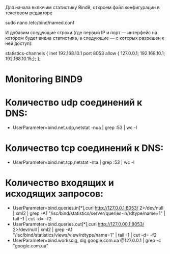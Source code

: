Для начала включим статистику Bind9, откроем файл конфигурации в текстовом редакторе

sudo nano /etc/bind/named.conf

И добавим следующие строки (где первый IP и порт — интерфейс на котором будет видна статистика, а следующие — с которых разрешен к ней доступ):

statistics-channels {
     inet 192.168.10.1 port 8053 allow { 127.0.0.1; 192.168.10.1; 192.168.10.15;};
};

# Monitoring BIND9

# Количество udp соединений к DNS:
* UserParameter=bind.net.udp,netstat -nua | grep :53 | wc -l
# Количество tcp соединений к DNS:
* UserParameter=bind.net.tcp,netstat -nta | grep :53 | wc -l
# Количество входящих и исходящих запросов:
* UserParameter=bind.queries.in[*],curl http://127.0.0.1:8053/ 2>/dev/null | xml2 | grep -A1 "/isc/bind/statistics/server/queries-in/rdtype/name=$1$" | tail -1 | cut -d= -f2
* UserParameter=bind.queries.out[*],curl http://127.0.00.1:8053/ 2>/dev/null | xml2 | grep -A1 "/isc/bind/statistics/views/view/rdtype/name=$1$" | tail -1 | cut -d= -f2
* UserParameter=bind.worksdig, dig google.com.ua @127.0.0.1 | grep -c "google.com.ua"
